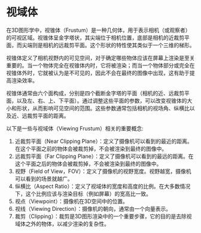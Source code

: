 # 视域体

在3D图形学中，视锥体（Frustum）是一种几何体，用于表示相机（或观察者）的可视区域。视锥体呈金字塔状，其尖端位于相机位置，底部是相机的近裁剪平面，而尖端则是相机的远裁剪平面。这个形状的特性使其类似于一个三维的梯形。

视锥体定义了相机视野内的可见空间，对于确定哪些物体应该在屏幕上渲染是至关重要的。当一个物体完全在视锥体内时，它将被渲染；而当一个物体部分或完全在视锥体外时，它就被认为是不可见的，因此不会在最终的图像中出现，这有助于提高渲染效率。

视锥体通常由六个面构成，分别是四个截断金字塔的平面（相机的近、远裁剪平面，以及左、右、上、下平面）。通过调整这些平面的参数，可以改变视锥体的大小和形状，从而影响可见空间的范围。这些参数通常包括相机的视场角、纵横比以及近、远裁剪平面的距离。

以下是一些与视域体（Viewing Frustum）相关的重要概念:

1. 近裁剪平面（Near Clipping Plane）：定义了摄像机可以看到的最近的距离。在这个平面之前的物体会被裁剪掉，不会被渲染到最终的图像中。
1. 远裁剪平面（Far Clipping Plane）：定义了摄像机可以看到的最远的距离。在这个平面之后的物体会被裁剪掉，不会被渲染到最终的图像中。
1. 视野（Field of View，FOV）：定义了摄像机的视野宽度。视野越宽，摄像机可以看到的场景就越广。
1. 纵横比（Aspect Ratio）：定义了视域体的宽度和高度的比例。在大多数情况下，这个比例应该与渲染目标（例如屏幕）的宽高比一致。
1. 视点（Viewpoint）：摄像机在3D空间中的位置。
1. 视线（Viewing Direction）：摄像机的朝向，通常由一个向量表示。
1. 裁剪（Clipping）：裁剪是3D图形渲染中的一个重要步骤，它的目的是去除视域体之外的物体，以减少渲染的复杂性。
